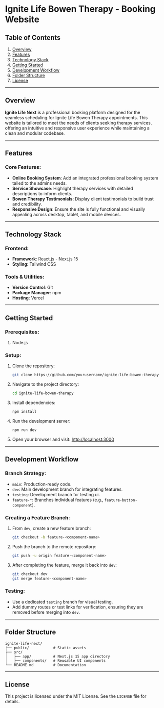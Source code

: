 # Ignite Life Bowen Therapy - Booking Website

## Table of Contents

1. [Overview](#overview)
2. [Features](#features)
3. [Technology Stack](#technology-stack)
4. [Getting Started](#getting-started)
5. [Development Workflow](#development-workflow)
6. [Folder Structure](#folder-structure)
7. [License](#license)

---

## Overview

**Ignite Life Next** is a professional booking platform designed for the seamless scheduling for Ignite Life Bowen Therapy appointments. This website is tailored to meet the needs of clients seeking therapy services, offering an intuitive and responsive user experience while maintaining a clean and modular codebase.

---

## Features

### Core Features:
- **Online Booking System**: Add an integrated professional booking system tailed to the admins needs.
- **Service Showcase**: Highlight therapy services with detailed descriptions to inform clients.
- **Bowen Therapy Testimonials**: Display client testimonials to build trust and credibility.
- **Responsive Design**: Ensure the site is fully functional and visually appealing across desktop, tablet, and mobile devices.
---

## Technology Stack

### Frontend:
- **Framework**: React.js - Next.js 15
- **Styling**: Tailwind CSS 

### Tools & Utilities:
- **Version Control**: Git
- **Package Manager**: npm
- **Hosting**: Vercel 

---

## Getting Started

### Prerequisites:
1. Node.js


### Setup:
1. Clone the repository:
   ```bash
   git clone https://github.com/yourusername/ignite-life-bowen-therapy.git
   ```
2. Navigate to the project directory:
   ```bash
   cd ignite-life-bowen-therapy
   ```
3. Install dependencies:
   ```bash
   npm install
   ```

4. Run the development server:
   ```bash
   npm run dev
   ```
5. Open your browser and visit:
   [http://localhost:3000](http://localhost:3000)

---

## Development Workflow

### Branch Strategy:
- `main`: Production-ready code.
- `dev`: Main development branch for integrating features.
- `testing`: Development branch for testing ui.
- `feature-*`: Branches individual features (e.g., `feature-button-component`).

### Creating a Feature Branch:
1. From `dev`, create a new feature branch:
   ```bash
   git checkout -b feature-<component-name>
   ```
2. Push the branch to the remote repository:
   ```bash
   git push -u origin feature-<component-name>
   ```
3. After completing the feature, merge it back into `dev`:
   ```bash
   git checkout dev
   git merge feature-<component-name>
   ```

### Testing:
- Use a dedicated `testing` branch for visual testing.
- Add dummy routes or test links for verification, ensuring they are removed before merging into `dev`.

---

## Folder Structure

```
ignite-life-next/
├── public/           # Static assets
├── src/
│   ├── app/          # Next.js 15 app directory
│   ├── components/   # Reusable UI components
└── README.md         # Documentation
```

---

## License

This project is licensed under the MIT License. See the `LICENSE` file for details.


